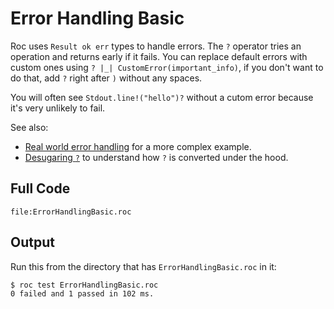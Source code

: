 # Error Handling Basic

Roc uses `Result ok err` types to handle errors. The `?` operator tries an operation and returns early if it fails. You can replace default errors with custom ones using `? |_| CustomError(important_info)`, if you don't want to do that, add `?` right after `)` without any spaces.

You will often see `Stdout.line!("hello")?` without a cutom error because it's very unlikely to fail.

See also:
- [Real world error handling](https://www.roc-lang.org/examples/ErrorHandlingRealWorld/README) for a more complex example.
- [Desugaring `?`](https://www.roc-lang.org/examples/TryOperatorDesugaring/README) to understand how `?` is converted under the hood.

## Full Code

```roc
file:ErrorHandlingBasic.roc
```

## Output

Run this from the directory that has `ErrorHandlingBasic.roc` in it:

```sh
$ roc test ErrorHandlingBasic.roc
0 failed and 1 passed in 102 ms.
```